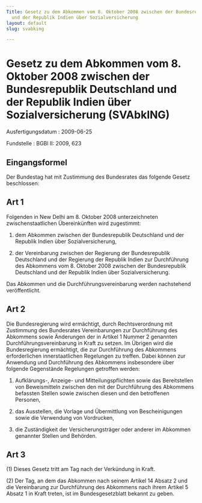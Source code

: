 ```yaml
---
Title: Gesetz zu dem Abkommen vom 8. Oktober 2008 zwischen der Bundesrepublik Deutschland
  und der Republik Indien über Sozialversicherung
layout: default
slug: svabking

---
```


# Gesetz zu dem Abkommen vom 8. Oktober 2008 zwischen der Bundesrepublik Deutschland und der Republik Indien über Sozialversicherung (SVAbkING)

Ausfertigungsdatum
:   2009-06-25

Fundstelle
:   BGBl II: 2009, 623


## Eingangsformel

Der Bundestag hat mit Zustimmung des Bundesrates das folgende Gesetz
beschlossen:


## Art 1

Folgenden in New Delhi am 8. Oktober 2008 unterzeichneten
zwischenstaatlichen Übereinkünften wird zugestimmt:

1.  dem Abkommen zwischen der Bundesrepublik Deutschland und der Republik
    Indien über Sozialversicherung,


2.  der Vereinbarung zwischen der Regierung der Bundesrepublik Deutschland
    und der Regierung der Republik Indien zur Durchführung des Abkommens
    vom 8. Oktober 2008 zwischen der Bundesrepublik Deutschland und der
    Republik Indien über Sozialversicherung.



Das Abkommen und die Durchführungsvereinbarung werden nachstehend
veröffentlicht.


## Art 2

Die Bundesregierung wird ermächtigt, durch Rechtsverordnung mit
Zustimmung des Bundesrates Vereinbarungen zur Durchführung des
Abkommens sowie Änderungen der in Artikel 1 Nummer 2 genannten
Durchführungsvereinbarung in Kraft zu setzen. Im Übrigen wird die
Bundesregierung ermächtigt, die zur Durchführung des Abkommens
erforderlichen innerstaatlichen Regelungen zu treffen. Dabei können
zur Anwendung und Durchführung des Abkommens insbesondere über
folgende Gegenstände Regelungen getroffen werden:

1.  Aufklärungs-, Anzeige- und Mitteilungspflichten sowie das
    Bereitstellen von Beweismitteln zwischen den mit der Durchführung des
    Abkommens befassten Stellen sowie zwischen diesen und den betroffenen
    Personen,


2.  das Ausstellen, die Vorlage und Übermittlung von Bescheinigungen sowie
    die Verwendung von Vordrucken,


3.  die Zuständigkeit der Versicherungsträger oder anderer im Abkommen
    genannter Stellen und Behörden.





## Art 3

(1) Dieses Gesetz tritt am Tag nach der Verkündung in Kraft.

(2) Der Tag, an dem das Abkommen nach seinem Artikel 14 Absatz 2 und
die Vereinbarung zur Durchführung des Abkommens nach ihrem Artikel 5
Absatz 1 in Kraft treten, ist im Bundesgesetzblatt bekannt zu geben.

